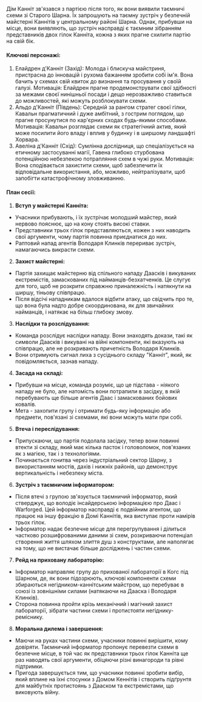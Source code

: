 Дім Канніт зв'язався з партією після того, як вони виявили таємничі схеми зі Старого Шарна. Їх запрошують на таємну зустріч у безпечній майстерні Каннітів у центральному районі Шарна. Однак, прибувши на місце, вони виявляють, що зустріч насправді є таємним зібранням представників двох гілок Канніта, кожна з яких прагне схилити партію на свій бік.  

#### **Ключові персонажі:**  

1. Елайдрен д'Канніт (Захід): Молода і блискуча майстриня, пристрасна до інновацій і рухома бажанням зробити собі ім'я. Вона бачить у схемах свій квиток до визнання та просування у своїй галузі.
Мотивація: Елайдрен прагне продемонструвати свої здібності за межами своєї нинішньої посади і дещо нерозважливо ставиться до можливостей, які можуть розблокувати схеми.
2. Альдо д'Канніт (Південь): Середній за рангом стратег своєї гілки, Кавальн прагматичний і дуже амбітний, з гострим поглядом, що прагне просунутися по кар'єрних сходах будь-якими способами.
Мотивація: Кавальн розглядає схеми як стратегічний актив, який може посилити його владу і вплив у будинку і в ширшому ландшафті Хорвара.
3. Авеліна д'Канніт (Схід): Сумлінна дослідниця, що спеціалізується на етичному застосуванні магії, Гавена глибоко стурбована потенційною небезпекою потрапляння схем в чужі руки.
Мотивація: Вона сподівається захистити схеми, щоб забезпечити їх відповідальне використання, або, можливо, нейтралізувати, щоб запобігти катастрофічному зловживанню.

#### **План сесії:**  
1. **Вступ у майстерні Канніта:**
- Учасники прибувають, і їх зустрічає молодший майстер, який нервово пояснює, що на кону стоять високі ставки.  
- Представники трьох гілок представляються, кожен з них наводить свої аргументи, чому партія повинна приєднатися до них.  
- Раптовий напад агентів Володаря Клинків перериває зустріч, намагаючись викрасти схеми.  
2. **Захист майстерні:**
- Партія захищає майстерню від спільного нападу Даасків і викуваних екстремістів, замаскованих під найманців-безхатченків. Це слугує для того, щоб не розкрити справжню приналежність і натякнути на ширшу, тіньову співпрацю.  
- Після відсічі нападникам вдалося відбити атаку, що свідчить про те, що вона була надто добре скоординована, як для звичайних найманців, і натякає на більш глибоку змову.  
3. **Наслідки та розслідування:**
- Команда розслідує наслідки нападу. Вони знаходять докази, такі як символи Даасків і викувані на війні компоненти, які вказують на співпрацю, але не розкривають причетність Володаря Клинків.  
- Вони отримують сигнал лиха з сусіднього складу "Канніт", який, як повідомляється, зазнав нападу.  
4. **Засада на складі:**  
- Прибувши на місце, команда розуміє, що це підстава - ніякого нападу не було, але натомість вони потрапили в засідку, в якій перебувають ще більше агентів Даас і замаскованих бойових ковалів.  
- Мета - захопити групу і отримати будь-яку інформацію або предмети, пов'язані зі схемами, які вони можуть мати при собі.  
5. **Втеча і переслідування:**  
- Припускаючи, що партія подолала засідку, тепер вони повинні втекти зі складу, який має кілька пасток і головоломок, пов'язаних як з магією, так і з технологіями.  
- Починається гонитва через індустріальний сектор Шарну, з використанням мостів, дахів і нижніх районів, що демонструє вертикальність і небезпеку міста.  
6. **Зустріч з таємничим інформатором:**
- Після втечі з групою зв'язується таємничий інформатор, який стверджує, що володіє інсайдерською інформацією про Даас і Warforged. Цей інформатор насправді є подвійним агентом, що працює на іншу фракцію в Домі Каннітів, яка виступає проти намірів трьох гілок.  
- Інформатор надає безпечне місце для перегрупування і ділиться частково розшифрованими даними зі схем, розкриваючи потенціал створення життя шляхом злиття душ з конструктами, але наполягає на тому, що не вистачає більше досліджень і частин схеми.  
7. **Рейд на приховану лабораторію:** 
- Інформатор направляє групу до прихованої лабораторії в Когс під Шарном, де, як вони підозрюють, ключові компоненти схеми збираються негідником-каннітським майстром, що перебуває в союзі із зовнішніми силами (натякаючи на Дааска і Володаря Клинків).  
- Сторона повинна пройти крізь механічний і магічний захист лабораторії, зібрати частини схеми і протистояти негіднику-реміснику.  
8. **Моральна дилема і завершення:** 
- Маючи на руках частини схеми, учасники повинні вирішити, кому довіряти. Таємничий інформатор пропонує перевезти схеми в безпечне місце, в той час як представники трьох гілок Канніта ще раз наводять свої аргументи, обіцяючи різні винагороди та рівні підтримки.  
- Пригода завершується тим, що учасники повинні зробити вибір, який вплине на їхні стосунки з Домом Кеннітів і створить підґрунтя для майбутніх протистоянь з Дааском та екстремістами, що виковують війну.